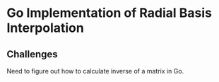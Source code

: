 # Go Implementation of Radial Basis Interpolation

## Challenges
Need to figure out how to calculate inverse of a matrix in Go.